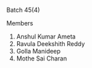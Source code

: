 Batch 45(4)

Members
1. Anshul Kumar Ameta
2. Ravula Deekshith Reddy
3. Golla Manideep
4. Mothe Sai Charan
